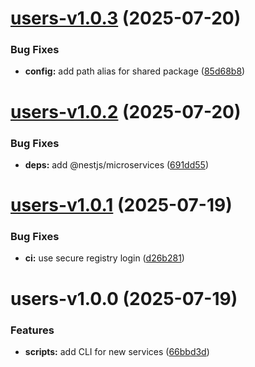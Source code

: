 # [users-v1.0.3](https://github.com/LevButkovskiy/backend-microservices-template/compare/users-v1.0.2...users-v1.0.3) (2025-07-20)


### Bug Fixes

* **config:** add path alias for shared package ([85d68b8](https://github.com/LevButkovskiy/backend-microservices-template/commit/85d68b83f5e6549a4128d4c16dabe07e94135444))

# [users-v1.0.2](https://github.com/LevButkovskiy/backend-microservices-template/compare/users-v1.0.1...users-v1.0.2) (2025-07-20)


### Bug Fixes

* **deps:** add @nestjs/microservices ([691dd55](https://github.com/LevButkovskiy/backend-microservices-template/commit/691dd5524b352e92afc70a303fac0456c76be088))

# [users-v1.0.1](https://github.com/LevButkovskiy/backend-microservices-template/compare/users-v1.0.0...users-v1.0.1) (2025-07-19)


### Bug Fixes

* **ci:** use secure registry login ([d26b281](https://github.com/LevButkovskiy/backend-microservices-template/commit/d26b2810e6fc8d756f2269bdfc42589c959637ab))

# users-v1.0.0 (2025-07-19)


### Features

* **scripts:** add CLI for new services ([66bbd3d](https://github.com/LevButkovskiy/backend-microservices-template/commit/66bbd3d8f465a7fddb895af3043432c8195cda89))
